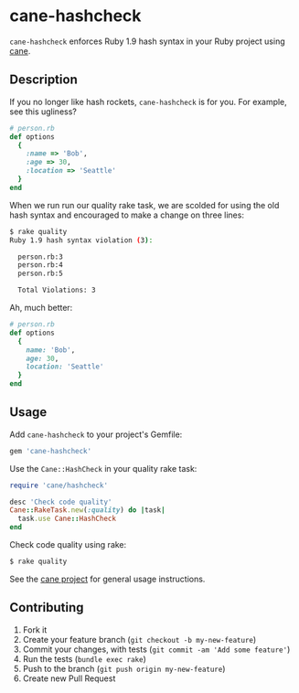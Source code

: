 # cane-hashcheck

`cane-hashcheck` enforces Ruby 1.9 hash syntax in your Ruby project using
[cane](https://github.com/square/cane).

## Description

If you no longer like hash rockets, `cane-hashcheck` is for you. For example,
see this ugliness?

```ruby
# person.rb
def options
  {
    :name => 'Bob',
    :age => 30,
    :location => 'Seattle'
  }
end
```

When we run run our quality rake task, we are scolded for using the old hash
syntax and encouraged to make a change on three lines:

```bash
$ rake quality
Ruby 1.9 hash syntax violation (3):

  person.rb:3
  person.rb:4
  person.rb:5

  Total Violations: 3
```

Ah, much better:

```ruby
# person.rb
def options
  {
    name: 'Bob',
    age: 30,
    location: 'Seattle'
  }
end
```

## Usage

Add `cane-hashcheck` to your project's Gemfile:

```ruby
gem 'cane-hashcheck'
```

Use the `Cane::HashCheck` in your quality rake task:

```ruby
require 'cane/hashcheck'

desc 'Check code quality'
Cane::RakeTask.new(:quality) do |task|
  task.use Cane::HashCheck
end
```

Check code quality using rake:

```bash
$ rake quality
```

See the [cane project](https://github.com/square/cane) for general usage
instructions.

## Contributing

1. Fork it
2. Create your feature branch (`git checkout -b my-new-feature`)
3. Commit your changes, with tests (`git commit -am 'Add some feature'`)
4. Run the tests (`bundle exec rake`)
5. Push to the branch (`git push origin my-new-feature`)
6. Create new Pull Request
